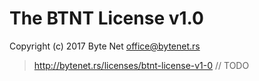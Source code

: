 # The BTNT License v1.0

Copyright (c) 2017 Byte Net <office@bytenet.rs>

> http://bytenet.rs/licenses/btnt-license-v1-0
> // TODO